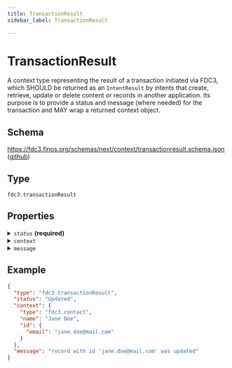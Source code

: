 ```yaml
---
title: TransactionResult
sidebar_label: TransactionResult

---
```


# TransactionResult

A context type representing the result of a transaction initiated via FDC3, which SHOULD be returned as an `IntentResult` by intents that create, retrieve, update or delete content or records in another application. Its purpose is to provide a status and message (where needed) for the transaction and MAY wrap a returned context object.

## Schema

<https://fdc3.finos.org/schemas/next/context/transactionresult.schema.json> ([github](https://github.com/finos/FDC3/tree/main/schemas/context/transactionresult.schema.json))

## Type

`fdc3.transactionResult`

## Properties

<details>
  <summary><code>status</code> <strong>(required)</strong></summary>

**type**: `string` with values:
- `Created`,
- `Deleted`,
- `Updated`,
- `Failed`

The status of the transaction being reported.

</details>

<details>
  <summary><code>context</code></summary>

**type**: [Context](/docs/next/context/spec#the-context-interface)


A context object returned by the transaction, possibly with updated data.

</details>

<details>
  <summary><code>message</code></summary>

**type**: `string`

A human readable message describing the outcome of the transaction.

</details>

## Example

```json
{
  "type": "fdc3.transactionResult",
  "status": "Updated",
  "context": {
    "type": "fdc3.contact",
    "name": "Jane Doe",
    "id": {
      "email": "jane.doe@mail.com"
    }
  },
  "message": "record with id 'jane.doe@mail.com' was updated"
}
```

